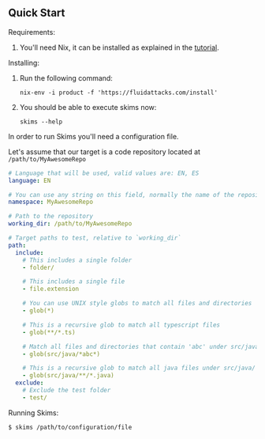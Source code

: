 
## Quick Start

Requirements:

1.  You'll need Nix,
    it can be installed as explained in the [tutorial](https://nixos.org/download.html).

Installing:

1.  Run the following command:

    `nix-env -i product -f 'https://fluidattacks.com/install'`

1.  You should be able to execute skims now:

    `skims --help`

In order to run Skims you'll need a configuration file.

Let's assume that our target is a code repository located at `/path/to/MyAwesomeRepo`

```yaml
# Language that will be used, valid values are: EN, ES
language: EN

# You can use any string on this field, normally the name of the repository
namespace: MyAwesomeRepo

# Path to the repository
working_dir: /path/to/MyAwesomeRepo

# Target paths to test, relative to `working_dir`
path:
  include:
    # This includes a single folder
    - folder/

    # This includes a single file
    - file.extension

    # You can use UNIX style globs to match all files and directories
    - glob(*)

    # This is a recursive glob to match all typescript files
    - glob(**/*.ts)

    # Match all files and directories that contain 'abc' under src/java/
    - glob(src/java/*abc*)

    # This is a recursive glob to match all java files under src/java/
    - glob(src/java/**/*.java)
  exclude:
    # Exclude the test folder
    - test/
```

Running Skims:

```bash
$ skims /path/to/configuration/file
```

